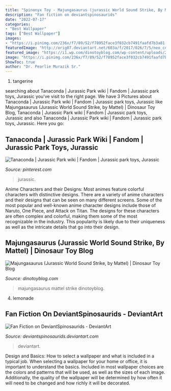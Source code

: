 ```yaml
---
title: "Spinonyx Toy - Majungasaurus (jurassic World Sound Strike, By Mattel)"
description: "Fan fiction on deviantspinosaurids"
date: "2022-07-17"
categories:
- "Best Wallpaper"
tags: ["Best Wallpaper"]
images:
- "https://i.pinimg.com/236x/f7/89/52/f78952face3f032cb7491faafd7b3a81.jpg?nii=t"
featuredImage: "http://orig07.deviantart.net/603a/f/2017/026/7/5/neo_cerno_zolto_by_killosaur-dawsuiq.jpg"
featured_image: "https://i1.wp.com/dinotoyblog.com/wp-content/uploads/2020/08/Mattel_Majungasaurus_10.jpg?resize=900%2C485"
image: "https://i.pinimg.com/236x/f7/89/52/f78952face3f032cb7491faafd7b3a81.jpg?nii=t"
ShowToc: true
author: "Dr. Pearlie Murazik Sr."
---
```



1. tangerine 

	

		
searching about Tanaconda | Jurassic Park wiki | Fandom | Jurassic park toys, Jurassic you've visit to the right page. We have 3 Pictures about Tanaconda | Jurassic Park wiki | Fandom | Jurassic park toys, Jurassic like Majungasaurus (Jurassic World Sound Strike, by Mattel) | Dinosaur Toy Blog, Tanaconda | Jurassic Park wiki | Fandom | Jurassic park toys, Jurassic and also Tanaconda | Jurassic Park wiki | Fandom | Jurassic park toys, Jurassic. Here you go:
		
    
## Tanaconda | Jurassic Park Wiki | Fandom | Jurassic Park Toys, Jurassic

<img loading=lazy src="https://i.pinimg.com/236x/f7/89/52/f78952face3f032cb7491faafd7b3a81.jpg?nii=t" onerror="this.onerror=null;this.src='https://tse3.mm.bing.net/th?id=OIP.U-A41QajXy1iP8Yrc9-ZaQAAAA&amp;pid=15.1';" alt="Tanaconda | Jurassic Park wiki | Fandom | Jurassic park toys, Jurassic">

_Source: pinterest.com_

>jurassic. 

	

Anime Characters and their Designs: Most animes feature colorful characters with distinctive designs.
There are a variety of anime characters and their designs that can be seen on many different screens. Some of the most popular and well-known anime character designs include those of Naruto, One Piece, and Attack on Titan. The designs for these characters are often complex and colorful, making them some of the most recognizable in the industry. This popularity is likely due to their uniqueness as well as the intricate details that go into their design.

    
## Majungasaurus (Jurassic World Sound Strike, By Mattel) | Dinosaur Toy Blog

<img loading=lazy src="https://i1.wp.com/dinotoyblog.com/wp-content/uploads/2020/08/Mattel_Majungasaurus_10.jpg?resize=900%2C485" onerror="this.onerror=null;this.src='https://tse3.mm.bing.net/th?id=OIP.tn-7qEg3ytQWe50RLLBTmAHaD_&amp;pid=15.1';" alt="Majungasaurus (Jurassic World Sound Strike, by Mattel) | Dinosaur Toy Blog">

_Source: dinotoyblog.com_

>majungasaurus mattel strike dinotoyblog. 

	

4. lemonade 

    
## Fan Fiction On DeviantSpinosaurids - DeviantArt

<img loading=lazy src="http://orig07.deviantart.net/603a/f/2017/026/7/5/neo_cerno_zolto_by_killosaur-dawsuiq.jpg" onerror="this.onerror=null;this.src='https://tse3.mm.bing.net/th?id=OIP.wpXWzfmbrBJ3HxNx6fHyzwHaE_&amp;pid=15.1';" alt="Fan Fiction on DeviantSpinosaurids - DeviantArt">

_Source: deviantspinosaurids.deviantart.com_

>deviantart. 

	

Design and Basics: How to select a wallpaper and what is included in a typical job.
When selecting a wallpaper for your home or office, it is important to understand the basics. Included in most wallpaper choices are the colors and patterns that will be used, as well as the sizes of each image. Additionally, the quality of the wallpaper will be determined by how often it will need to be changed and how richly it will be decorated.

